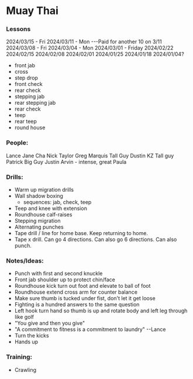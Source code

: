 # Muay Thai

### Lessons
2024/03/15 - Fri
2024/03/11 - Mon
---Paid for another 10 on 3/11
2024/03/08 - Fri
2024/03/04 - Mon
2024/03/01 - Friday
2024/02/22
2024/02/15
2024/02/08
2024/02/01
2024/01/25
2024/01/18
2024/01/04?


- front jab
- cross
- step drop
- front check
- rear check
- stepping jab
- rear stepping jab
- rear check
- teep
- rear teep
- round house

### People:
Lance
Jane
Cha
Nick
Taylor
Greg
Marquis
Tall Guy Dustin
KZ
Tall guy Patrick
Big Guy Justin
Arvin - intense, great
Paula


### Drills:
- Warm up migration drills
- Wall shadow boxing
    - sequences: jab, check, teep
- Teep and knee with extension
- Roundhouse calf-raises
- Stepping migration
- Alternating punches
- Tape drill / line for home base. Keep returning to home.
- Tape x drill. Can go 4 directions. Can also go 6 directions. Can also punch.

### Notes/Ideas:
- Punch with first and second knuckle
- Front jab shoulder up to protect chin/face
- Roundhouse kick turn out foot and elevate to ball of foot
- Roundhouse extend cross arm for counter balance
- Make sure thumb is tucked under fist, don't let it get loose
- Fighting is a hundred answers to the same question
- Left hook turn hand so thumb is up and rotate body and left leg through like golf
- "You give and then you give"
- "A commitment to fitness is a commitment to laundry" --Lance
- Turn the kicks
- Hands up

### Training:
- Crawling
